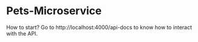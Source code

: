 # Pets-Microservice

How to start? Go to http://localhost:4000/api-docs to know how to interact with the API.
